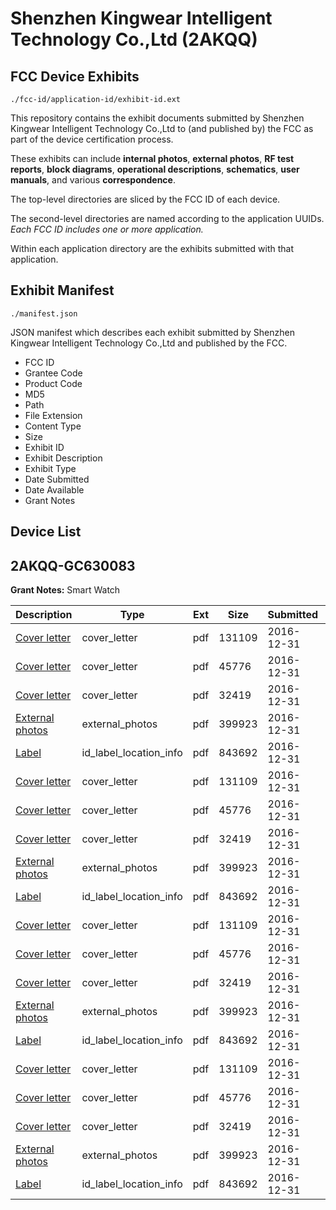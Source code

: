 # Shenzhen  Kingwear Intelligent Technology Co.,Ltd (2AKQQ)
## FCC Device Exhibits

```
./fcc-id/application-id/exhibit-id.ext
```

This repository contains the exhibit documents submitted by Shenzhen  Kingwear Intelligent Technology Co.,Ltd to (and published by) the FCC as part of the device certification process.

These exhibits can include **internal photos**, **external photos**, **RF test reports**, **block diagrams**, **operational descriptions**, **schematics**, **user manuals**, and various **correspondence**.

The top-level directories are sliced by the FCC ID of each device.

The second-level directories are named according to the application UUIDs. *Each FCC ID includes one or more application.*

Within each application directory are the exhibits submitted with that application. 

## Exhibit Manifest

```
./manifest.json
```

JSON manifest which describes each exhibit submitted by Shenzhen  Kingwear Intelligent Technology Co.,Ltd and published by the FCC.

- FCC ID
- Grantee Code
- Product Code
- MD5
- Path
- File Extension
- Content Type
- Size
- Exhibit ID
- Exhibit Description
- Exhibit Type
- Date Submitted
- Date Available
- Grant Notes

## Device List
## 2AKQQ-GC630083
**Grant Notes:** Smart Watch

| Description | Type | Ext | Size | Submitted | Available |
| ----------- | ---- | --- | ---- | --------- | --------- |
| [Cover letter](2AKQQ-GC630083/7c9ab745fdb2789072dcc705e9fbbf75/3244513.pdf) | cover_letter | pdf | 131109 | 2016-12-31 | 2016-12-31 |
| [Cover letter](2AKQQ-GC630083/7c9ab745fdb2789072dcc705e9fbbf75/3244514.pdf) | cover_letter | pdf | 45776 | 2016-12-31 | 2016-12-31 |
| [Cover letter](2AKQQ-GC630083/7c9ab745fdb2789072dcc705e9fbbf75/3244515.pdf) | cover_letter | pdf | 32419 | 2016-12-31 | 2016-12-31 |
| [External photos](2AKQQ-GC630083/7c9ab745fdb2789072dcc705e9fbbf75/2986641.pdf) | external_photos | pdf | 399923 | 2016-12-31 | 2016-12-31 |
| [Label](2AKQQ-GC630083/7c9ab745fdb2789072dcc705e9fbbf75/3244517.pdf) | id_label_location_info | pdf | 843692 | 2016-12-31 | 2016-12-31 |
| [Cover letter](2AKQQ-GC630083/294cd9c1918ce0c282cdcc6130c3e180/3244513.pdf) | cover_letter | pdf | 131109 | 2016-12-31 | 2016-12-31 |
| [Cover letter](2AKQQ-GC630083/294cd9c1918ce0c282cdcc6130c3e180/3244514.pdf) | cover_letter | pdf | 45776 | 2016-12-31 | 2016-12-31 |
| [Cover letter](2AKQQ-GC630083/294cd9c1918ce0c282cdcc6130c3e180/3244515.pdf) | cover_letter | pdf | 32419 | 2016-12-31 | 2016-12-31 |
| [External photos](2AKQQ-GC630083/294cd9c1918ce0c282cdcc6130c3e180/2986641.pdf) | external_photos | pdf | 399923 | 2016-12-31 | 2016-12-31 |
| [Label](2AKQQ-GC630083/294cd9c1918ce0c282cdcc6130c3e180/3244517.pdf) | id_label_location_info | pdf | 843692 | 2016-12-31 | 2016-12-31 |
| [Cover letter](2AKQQ-GC630083/2d3870d0d12b70d92a8d121b6cd52f12/3244513.pdf) | cover_letter | pdf | 131109 | 2016-12-31 | 2016-12-31 |
| [Cover letter](2AKQQ-GC630083/2d3870d0d12b70d92a8d121b6cd52f12/3244514.pdf) | cover_letter | pdf | 45776 | 2016-12-31 | 2016-12-31 |
| [Cover letter](2AKQQ-GC630083/2d3870d0d12b70d92a8d121b6cd52f12/3244515.pdf) | cover_letter | pdf | 32419 | 2016-12-31 | 2016-12-31 |
| [External photos](2AKQQ-GC630083/2d3870d0d12b70d92a8d121b6cd52f12/2986641.pdf) | external_photos | pdf | 399923 | 2016-12-31 | 2016-12-31 |
| [Label](2AKQQ-GC630083/2d3870d0d12b70d92a8d121b6cd52f12/3244517.pdf) | id_label_location_info | pdf | 843692 | 2016-12-31 | 2016-12-31 |
| [Cover letter](2AKQQ-GC630083/2376ae1cabfbf79f76d211b8abf0a02a/3244513.pdf) | cover_letter | pdf | 131109 | 2016-12-31 | 2016-12-31 |
| [Cover letter](2AKQQ-GC630083/2376ae1cabfbf79f76d211b8abf0a02a/3244514.pdf) | cover_letter | pdf | 45776 | 2016-12-31 | 2016-12-31 |
| [Cover letter](2AKQQ-GC630083/2376ae1cabfbf79f76d211b8abf0a02a/3244515.pdf) | cover_letter | pdf | 32419 | 2016-12-31 | 2016-12-31 |
| [External photos](2AKQQ-GC630083/2376ae1cabfbf79f76d211b8abf0a02a/2986641.pdf) | external_photos | pdf | 399923 | 2016-12-31 | 2016-12-31 |
| [Label](2AKQQ-GC630083/2376ae1cabfbf79f76d211b8abf0a02a/3244517.pdf) | id_label_location_info | pdf | 843692 | 2016-12-31 | 2016-12-31 |
